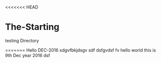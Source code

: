 <<<<<<< HEAD
# The-Starting
testing Directory

=======
Hello DEC-2016
sdgvfbkjdsgv
sdf
dsfgvdsf
fv
 hello world 
 this is 9th Dec year 2016
dsf
